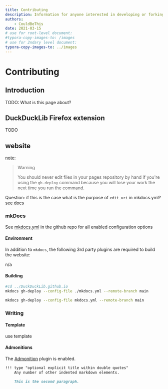 ```yaml
---
title: Contributing
description: Information for anyone interested in developing or forking this extension.
authors:
	- CouldBeThis
date: 2021-03-15
# use for root-level document:
#typora-copy-images-to: /images
# use for 2ndary level document:
typora-copy-images-to: ../images
---
```


# Contributing

## Introduction

TODO: What is this page about?

## DuckDuckLib Firefox extension

TODO

## website

[note](https://www.mkdocs.org/user-guide/deploying-your-docs/#organization-and-user-pages):

> Warning
>
> You should never edit files in your pages repository by hand if you're using the `gh-deploy` command because you will lose your work the next time you run the command.

Question: if this is the case what is the purpose of `edit_uri` in mkdocs.yml? [see docs](https://www.mkdocs.org/user-guide/configuration/#edit_uri)

### mkDocs

See [mkdocs.yml](https://github.com/DuckDuckLib/DuckDuckLib.github.io/blob/main/mkdocs.yml) in the github repo for all enabled configuration options

#### Environment

In addition to `mkdocs`, the following 3rd party plugins are required to build the website:

n/a

#### Building

```zsh
#cd ../DuckDuckLib.github.io
mkdocs gh-deploy --config-file ./mkdocs.yml --remote-branch main

mkdocs gh-deploy --config-file mkdocs.yml --remote-branch main
```



### Writing

#### Template

use template 

#### Admonitions

The [Admonition](https://python-markdown.github.io/extensions/admonition/) plugin is enabled. 

```markdown
!!! type "optional explicit title within double quotes"
    Any number of other indented markdown elements.

    This is the second paragraph.
```






























